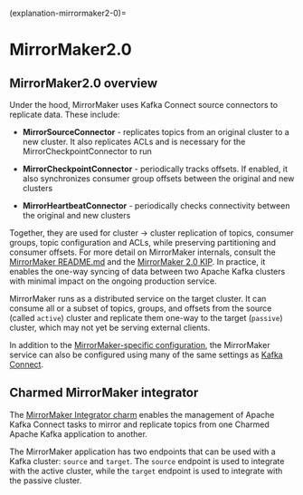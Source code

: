 (explanation-mirrormaker2-0)=
# MirrorMaker2.0

## MirrorMaker2.0 overview

Under the hood, MirrorMaker uses Kafka Connect source connectors to replicate data. These include:

- **MirrorSourceConnector** - replicates topics from an original cluster to a new cluster. It also replicates ACLs and is necessary for the MirrorCheckpointConnector to run

- **MirrorCheckpointConnector** - periodically tracks offsets. If enabled, it also synchronizes consumer group offsets between the original and new clusters

- **MirrorHeartbeatConnector** - periodically checks connectivity between the original and new clusters

Together, they are used for cluster -> cluster replication of topics, consumer groups, topic configuration and ACLs, while preserving partitioning and consumer offsets. For more detail on MirrorMaker internals, consult the [MirrorMaker README.md](https://github.com/apache/kafka/blob/trunk/connect/mirror/README.md) and the [MirrorMaker 2.0 KIP](https://cwiki.apache.org/confluence/display/KAFKA/KIP-382%3A+MirrorMaker+2.0). In practice, it enables the one-way syncing of data between two Apache Kafka clusters with minimal impact on the ongoing production service.

MirrorMaker runs as a distributed service on the target cluster. It can consume all or a subset of topics, groups, and offsets from the source (called `active`) cluster and replicate them one-way to the target (`passive`) cluster, which may not yet be serving external clients.

In addition to the [MirrorMaker-specific configuration](https://kafka.apache.org/documentation/#mirrormakerconfigs), the MirrorMaker service can also be configured using many of the same settings as [Kafka Connect](https://kafka.apache.org/documentation/#connectconfigs).

## Charmed MirrorMaker integrator

The [MirrorMaker Integrator charm](https://charmhub.io/mirrormaker-connect-integrator) enables the management of Apache Kafka Connect tasks to mirror and replicate topics from one Charmed Apache Kafka application to another.

The MirrorMaker application has two endpoints that can be used with a Kafka cluster: `source` and `target`. The `source` endpoint is used to integrate with the active cluster, while the `target` endpoint is used to integrate with the passive cluster.

